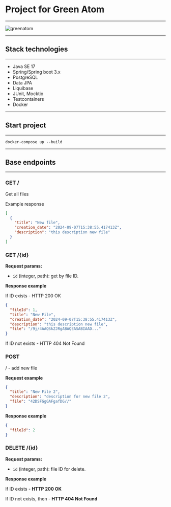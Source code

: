 # Project for Green Atom

---

![greenatom](https://avatars.mds.yandex.net/i?id=1891506b218b46016d31557cbea846a5_l-5468635-images-thumbs&n=13)

---
## Stack technologies

---

- Java SE 17
- Spring/Spring boot 3.x
- PostgreSQL
- Data JPA 
- Liquibase
- JUnit, Mocktio
- Testcontainers
- Docker

---

## Start project

---

```shell
docker-compose up --build
```

---

## Base endpoints

---

### GET /

Get all files

Example response

```json
[
  {
    "title": "New file",
    "creation_date": "2024-09-07T15:38:55.417413Z",
    "description": "this description new file"
  }
]
```

### GET /{id}

**Request params:**
- `id` (integer, path): get by file ID.

**Response example**

If ID exists - HTTP 200 OK

```json
{
  "fileId": 1,
  "title": "New File",
  "creation_date": "2024-09-07T15:38:55.417413Z",
  "description": "this description new file",
  "file": "/9j/4AAQSkZJRgABAQEASABIAAD..."
}
```

If ID not exists - HTTP 404 Not Found

### POST

/ - add new file

**Request example**

```json
{
  "title": "New File 2",
  "description": "description for new file 2",
  "file": "42DSFGgGAFgafDG//"
}
```

**Response example**

```json
{
  "fileId": 2
}
```

### DELETE /{id}

**Request params:**
- `id` (integer, path): file ID for delete.

**Response example**

If ID exists - **HTTP 200 OK**

If ID not exists, then - **HTTP 404 Not Found**